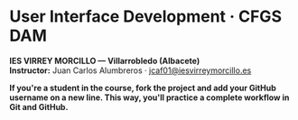 # User Interface Development · CFGS DAM  
**IES VIRREY MORCILLO — Villarrobledo (Albacete)**  
**Instructor:** Juan Carlos Alumbreros · jcaf01@iesvirreymorcillo.es

**If you're a student in the course, fork the project and add your GitHub username on a new line.
This way, you'll practice a complete workflow in Git and GitHub.**
